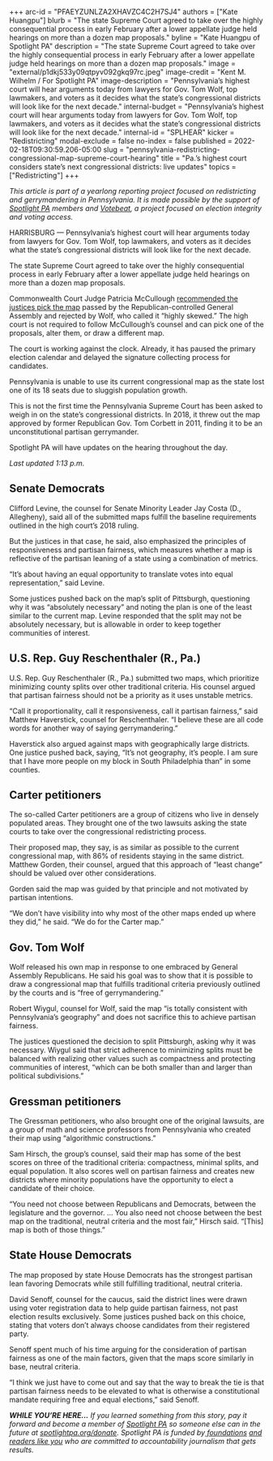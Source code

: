 +++
arc-id = "PFAEYZUNLZA2XHAVZC4C2H7SJ4"
authors = ["Kate Huangpu"]
blurb = "The state Supreme Court agreed to take over the highly consequential process in early February after a lower appellate judge held hearings on more than a dozen map proposals."
byline = "Kate Huangpu of Spotlight PA"
description = "The state Supreme Court agreed to take over the highly consequential process in early February after a lower appellate judge held hearings on more than a dozen map proposals."
image = "external/p1dkj533y09qtpyv092gkq97rc.jpeg"
image-credit = "Kent M. Wilhelm / For Spotlight PA"
image-description = "Pennsylvania’s highest court will hear arguments today from lawyers for Gov. Tom Wolf, top lawmakers, and voters as it decides what the state’s congressional districts will look like for the next decade."
internal-budget = "Pennsylvania’s highest court will hear arguments today from lawyers for Gov. Tom Wolf, top lawmakers, and voters as it decides what the state’s congressional districts will look like for the next decade."
internal-id = "SPLHEAR"
kicker = "Redistricting"
modal-exclude = false
no-index = false
published = 2022-02-18T09:30:59.206-05:00
slug = "pennsylvania-redistricting-congressional-map-supreme-court-hearing"
title = "Pa.’s highest court considers state’s next congressional districts: live updates"
topics = ["Redistricting"]
+++

<i>This article is part of a yearlong reporting project focused on redistricting and gerrymandering in Pennsylvania. It is made possible by the support of </i><a href="https://www.spotlightpa.org/"><i>Spotlight PA</i></a><i> members and </i><a href="https://votebeat.org/"><i>Votebeat</i></a><i>, a project focused on election integrity and voting access.</i>

HARRISBURG — Pennsylvania’s highest court will hear arguments today from lawyers for Gov. Tom Wolf, top lawmakers, and voters as it decides what the state’s congressional districts will look like for the next decade.

The state Supreme Court agreed to take over the highly consequential process in early February after a lower appellate judge held hearings on more than a dozen map proposals.

Commonwealth Court Judge Patricia McCullough <a href="https://www.spotlightpa.org/news/2022/02/pennsylvania-redistricting-congressional-map-recommendation/">recommended the justices pick the map</a> passed by the Republican-controlled General Assembly and rejected by Wolf, who called it “highly skewed.” The high court is not required to follow McCullough’s counsel and can pick one of the proposals, alter them, or draw a different map.

<script src="https://www.spotlightpa.org/embed.js" async></script><div data-spl-embed-version="1" data-spl-src="https://www.spotlightpa.org/embeds/newsletter/"></div>

The court is working against the clock. Already, it has paused the primary election calendar and delayed the signature collecting process for candidates.

Pennsylvania is unable to use its current congressional map as the state lost one of its 18 seats due to sluggish population growth.

This is not the first time the Pennsylvania Supreme Court has been asked to weigh in on the state’s congressional districts. In 2018, it threw out the map approved by former Republican Gov. Tom Corbett in 2011, finding it to be an unconstitutional partisan gerrymander.

Spotlight PA will have updates on the hearing throughout the day.

<i>Last updated 1:13 p.m.</i>

## Senate Democrats

Clifford Levine, the counsel for Senate Minority Leader Jay Costa (D., Allegheny), said all of the submitted maps fulfill the baseline requirements outlined in the high court’s 2018 ruling.

But the justices in that case, he said, also emphasized the principles of responsiveness and partisan fairness, which measures whether a map is reflective of the partisan leaning of a state using a combination of metrics.

“It’s about having an equal opportunity to translate votes into equal representation,” said Levine.

Some justices pushed back on the map’s split of Pittsburgh, questioning why it was “absolutely necessary” and noting the plan is one of the least similar to the current map. Levine responded that the split may not be absolutely necessary, but is allowable in order to keep together communities of interest.

## U.S. Rep. Guy Reschenthaler (R., Pa.)

U.S. Rep. Guy Reschenthaler (R., Pa.) submitted two maps, which prioritize minimizing county splits over other traditional criteria. His counsel argued that partisan fairness should not be a priority as it uses unstable metrics.

“Call it proportionality, call it responsiveness, call it partisan fairness,” said Matthew Haverstick, counsel for Reschenthaler. “I believe these are all code words for another way of saying gerrymandering.”

Haverstick also argued against maps with geographically large districts. One justice pushed back, saying, “It’s not geography, it’s people. I am sure that I have more people on my block in South Philadelphia than” in some counties.

## Carter petitioners

The so-called Carter petitioners are a group of citizens who live in densely populated areas. They brought one of the two lawsuits asking the state courts to take over the congressional redistricting process.

Their proposed map, they say, is as similar as possible to the current congressional map, with 86% of residents staying in the same district. Matthew Gorden, their counsel, argued that this approach of “least change” should be valued over other considerations.

Gorden said the map was guided by that principle and not motivated by partisan intentions.

“We don’t have visibility into why most of the other maps ended up where they did,” he said. “We do for the Carter map.”

## Gov. Tom Wolf

Wolf released his own map in response to one embraced by General Assembly Republicans. He said his goal was to show that it is possible to draw a congressional map that fulfills traditional criteria previously outlined by the courts and is “free of gerrymandering.”

Robert Wiygul, counsel for Wolf, said the map “is totally consistent with Pennsylvania’s geography” and does not sacrifice this to achieve partisan fairness.

The justices questioned the decision to split Pittsburgh, asking why it was necessary. Wiygul said that strict adherence to minimizing splits must be balanced with realizing other values such as compactness and protecting communities of interest, “which can be both smaller than and larger than political subdivisions.”

<script src="https://www.spotlightpa.org/embed.js" async></script><div data-spl-embed-version="1" data-spl-src="https://www.spotlightpa.org/embeds/donate/"></div>

## Gressman petitioners

The Gressman petitioners, who also brought one of the original lawsuits, are a group of math and science professors from Pennsylvania who created their map using “algorithmic constructions.”

Sam Hirsch, the group’s counsel, said their map has some of the best scores on three of the traditional criteria: compactness, minimal splits, and equal population. It also scores well on partisan fairness and creates new districts where minority populations have the opportunity to elect a candidate of their choice.

“You need not choose between Republicans and Democrats, between the legislature and the governor. … You also need not choose between the best map on the traditional, neutral criteria and the most fair,” Hirsch said. “[This] map is both of those things.”

## State House Democrats

The map proposed by state House Democrats has the strongest partisan lean favoring Democrats while still fulfilling traditional, neutral criteria.

David Senoff, counsel for the caucus, said the district lines were drawn using voter registration data to help guide partisan fairness, not past election results exclusively. Some justices pushed back on this choice, stating that voters don’t always choose candidates from their registered party.

Senoff spent much of his time arguing for the consideration of partisan fairness as one of the main factors, given that the maps score similarly in base, neutral criteria.

“I think we just have to come out and say that the way to break the tie is that partisan fairness needs to be elevated to what is otherwise a constitutional mandate requiring free and equal elections,” said Senoff.

<i><b>WHILE YOU’RE HERE...</b></i><i> If you learned something from this story, pay it forward and become a member of </i><a href="https://www.spotlightpa.org/"><i>Spotlight PA</i></a><i> so someone else can in the future at </i><a href="http://spotlightpa.org/donate"><i>spotlightpa.org/donate</i></a><i>. Spotlight PA is funded by</i><a href="https://www.spotlightpa.org/support"><i> foundations</i></a><i> </i><a href="https://www.spotlightpa.org/support"><i>and readers like you</i></a><i> who are committed to accountability journalism that gets results.</i>
